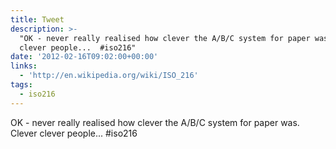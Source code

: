 ```yaml
---
title: Tweet
description: >-
  "OK - never really realised how clever the A/B/C system for paper was. Clever
  clever people...  #iso216"
date: '2012-02-16T09:02:00+00:00'
links:
  - 'http://en.wikipedia.org/wiki/ISO_216'
tags:
  - iso216
---
```

OK - never really realised how clever the A/B/C system for paper was. Clever clever people...  #iso216
